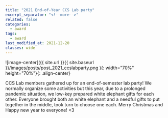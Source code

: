 ```yaml
---
title: "2021 End-of-Year CCS Lab party"
excerpt_separator: "<!--more-->"
related: false
categories:
  - award
tags:
  - award
last_modified_at: 2021-12-20
classes: wide
---
```

![image-center]({{ site.url }}{{ site.baseurl }}/images/posts/post_2021_ccslabparty.png ){: width="70%" height="70%"}{: .align-center}

CCS Lab members gathered up for an end-of-semester lab party! We normally organize some activities but this year, due to a prolonged pandemic situation, we low-key prepared white elephant gifts for each other. Everyone brought both an white elephant and a needful gifts to put together in the middle, took turn to choose one each. Merry Christmas and Happy new year to everyone! <3
